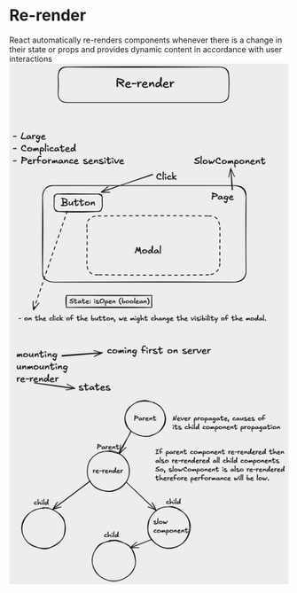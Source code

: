 # Re-render
React automatically re-renders components whenever there is a change in their state or props and provides dynamic content in accordance with user interactions
![alt text](image.png)